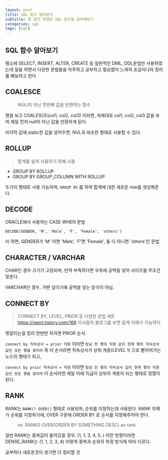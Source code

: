 ```yaml
---
layout: post
title: SQL 함수 알아보기
subtitle: 잘 알지 못했던 SQL 함수들 공부해보기
categories: sql
tags: [sql]
---
```


## SQL 함수 알아보기

평소에 SELECT, INSERT, ALTER, CREATE 등 일반적인 DML, DDL문법만 사용하였는데 일을 하면서 다양한 문법들을 마주하고 공부하고 필요함이 느껴져 조금이나마 정리를 해보자고 한다

## COALESCE

> NULl이 아닌 첫번째 값을 반환하는 함수

행을 보고 COALESCE(col1, col2, col3) 이라면, 차례대로 col1, col2, col3 값을 보며 제일 먼저 null이 아닌 값을 반환하게 된다.

마지막 값에 static한 값을 넣어두면, NVL과 비슷한 형태로 사용할 수 있다.

## ROLLUP

> 합계를 쉽게 사용하기 위해 사용

- GROUP BY ROLLUP
- GROUP BY GROUP_COLUMN WITH ROLLUP

두가지 형태로 사용 가능하며, `GROUP BY` 를 하여 합계에 대한 새로운 row를 생성해준다.

## DECODE

ORACLE에서 사용하는 CASE WHEN 문법

`DECODE(GENDER, 'M', 'Male', 'F', 'Female', 'others')`

라 하면, GENDER가 'M' 이면 'Male', 'F'면 'Female', 둘 다 아니면 'others'인 문법

## CHARACTER / VARCHAR

CHAR인 경우 크기가 고정되며, 만약 부족하다면 우측에 공백을 넣어 사이즈를 무조건 맞춘다.

VARCHAR인 경우, 가변 길이기에 공백을 넣는 방식이 아님.

## CONNECT BY

> CONNECT BY, LEVEL, PRIOR 등 다양한 문법 세트
> https://vaert.tistory.com/166 이사람의 블로그를 보면 쉽게 이해가 가능하다

헷갈리는걸 정리 한번만 하자면 PRIOR 순서.

`connect by 직속상사 = prior 직원` 이라면 `방금 전 행의 직원 값이 현재 행의 직속상사 값인 모든 행을 찾아라`
즉 이 순서라면 직속상사가 상위 계층(LEVEL 1) 으로 뻗어져가는 노드의 형태가 되고,

`connect by prior 직속상사 = 직원` 이라면 `방금 전 행의 직속상사 값이 현재 행의 직원 값인 모든 행을 찾아라`
이 순서라면 제일 아래 직급이 상위의 계층이 되는 형태로 정렬이 된다.

## RANK

RANK는 `RANK() OVER()` 형태로 사용되며, 순위를 지정하는데 사용된다.
RANK 자체가 순위를 지정하기에, OVER 구문에 ORDER BY 로 순서를 지정해주어야 한다.

> ex. RANK() OVER(ORDER BY SOMETHING DESC) as rank

일반 RANK는 중복값이 들어갔을 경우, (1, 1, 3, 4, 5..) 이런 방향이라면 DENSE_RANK는 (1, 1, 2, 3, 4) 이렇게 중복과 순위의 측정 방식에 따라 다르다.

공부하다 새로운것이 생기면 더 정리할 것
